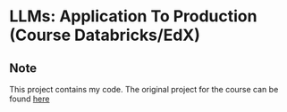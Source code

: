 # LLMs: Application To Production (Course Databricks/EdX)


## Note
This project contains my code. The original project for the course can be found [here](https://github.com/databricks-academy/large-language-models)